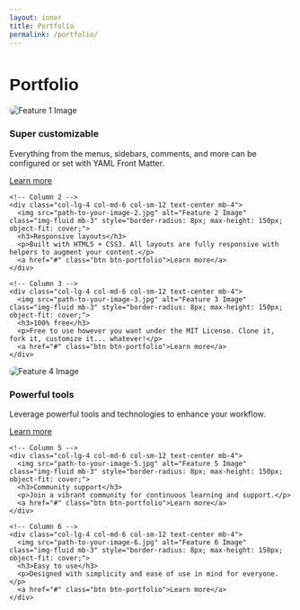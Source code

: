 ```yaml
---
layout: inner
title: Portfolio
permalink: /portfolio/
---
```


<div class="container" style="margin-top: 50px;">
  
  <!-- Title Section -->
  <div class="row">
    <div class="col-12 text-center">
      <div style="font-size:30px; font-family: 'Source Sans 3', sans-serif; font-weight: bold; margin-bottom: 20px;">
        Portfolio
      </div>
    </div>
  </div>
  </div>

  <!-- Portfolio Items -->
  <div class="row justify-content-between">
    <!-- Column 1 -->
    <div class="col-lg-4 col-md-6 col-sm-12 text-center mb-4">
      <img src="path-to-your-image-1.jpg" alt="Feature 1 Image" class="img-fluid mb-3" style="border-radius: 8px; max-height: 150px; object-fit: cover;">
      <h3>Super customizable</h3>
      <p>Everything from the menus, sidebars, comments, and more can be configured or set with YAML Front Matter.</p>
      <a href="#" class="btn btn-portfolio">Learn more</a>
    </div>

    <!-- Column 2 -->
    <div class="col-lg-4 col-md-6 col-sm-12 text-center mb-4">
      <img src="path-to-your-image-2.jpg" alt="Feature 2 Image" class="img-fluid mb-3" style="border-radius: 8px; max-height: 150px; object-fit: cover;">
      <h3>Responsive layouts</h3>
      <p>Built with HTML5 + CSS3. All layouts are fully responsive with helpers to augment your content.</p>
      <a href="#" class="btn btn-portfolio">Learn more</a>
    </div>

    <!-- Column 3 -->
    <div class="col-lg-4 col-md-6 col-sm-12 text-center mb-4">
      <img src="path-to-your-image-3.jpg" alt="Feature 3 Image" class="img-fluid mb-3" style="border-radius: 8px; max-height: 150px; object-fit: cover;">
      <h3>100% free</h3>
      <p>Free to use however you want under the MIT License. Clone it, fork it, customize it... whatever!</p>
      <a href="#" class="btn btn-portfolio">Learn more</a>
    </div>
  </div>

  <div class="row justify-content-between">
    <!-- Column 4 -->
    <div class="col-lg-4 col-md-6 col-sm-12 text-center mb-4">
      <img src="path-to-your-image-4.jpg" alt="Feature 4 Image" class="img-fluid mb-3" style="border-radius: 8px; max-height: 150px; object-fit: cover;">
      <h3>Powerful tools</h3>
      <p>Leverage powerful tools and technologies to enhance your workflow.</p>
      <a href="#" class="btn btn-portfolio">Learn more</a>
    </div>

    <!-- Column 5 -->
    <div class="col-lg-4 col-md-6 col-sm-12 text-center mb-4">
      <img src="path-to-your-image-5.jpg" alt="Feature 5 Image" class="img-fluid mb-3" style="border-radius: 8px; max-height: 150px; object-fit: cover;">
      <h3>Community support</h3>
      <p>Join a vibrant community for continuous learning and support.</p>
      <a href="#" class="btn btn-portfolio">Learn more</a>
    </div>

    <!-- Column 6 -->
    <div class="col-lg-4 col-md-6 col-sm-12 text-center mb-4">
      <img src="path-to-your-image-6.jpg" alt="Feature 6 Image" class="img-fluid mb-3" style="border-radius: 8px; max-height: 150px; object-fit: cover;">
      <h3>Easy to use</h3>
      <p>Designed with simplicity and ease of use in mind for everyone.</p>
      <a href="#" class="btn btn-portfolio">Learn more</a>
    </div>
  </div>
